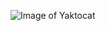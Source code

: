 ![Image of Yaktocat](https://user-images.githubusercontent.com/90107175/158393719-93968be8-1a98-493a-85db-839a1dc95be2.png)

